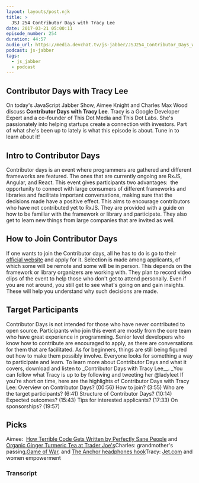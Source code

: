 ```yaml
---
layout: layouts/post.njk
title: >
  JSJ 254 Contributor Days with Tracy Lee
date: 2017-03-21 05:00:11
episode_number: 254
duration: 44:57
audio_url: https://media.devchat.tv/js-jabber/JSJ254_Contributor_Days_with_Tracy_Lee.mp3
podcast: js-jabber
tags:
  - js_jabber
  - podcast
---
```


## Contributor Days with Tracy Lee

On today's JavaScript Jabber Show,&nbsp;Aimee Knight and Charles Max Wood discuss **Contributor Days with Tracy Lee**.&nbsp;Tracy is a Google Developer Expert and a co-founder of This Dot Media and This Dot Labs. She's passionately into helping startups create a connection with investors. Part of what she's been up to lately is what this episode is about. Tune in to learn&nbsp;about it!

## Intro to Contributor Days

Contributor days is an event where programmers&nbsp;are gathered and different frameworks are featured. The ones that are currently ongoing are RxJS, Angular, and React. This event gives participants two advantages: &nbsp;the opportunity to connect with large consumers of different frameworks and libraries and facilitate important conversations, making sure that the decisions made have a positive effect. This aims to&nbsp;encourage contributors who have not contributed yet to RxJS. They are provided with a guide on how to be familiar with the framework or library and participate. They also get to learn new things from large companies that are invited as well.

## How to Join Contributor Days

If one wants to join the Contributor days, all he has to do is go to their [official website](https://contributordays.com/)&nbsp;and apply for it. Selection is made among applicants, of which some will be remote and some will be in person. This depends on the framework or library organizers are working with. They plan to record video clips of the event to help those who don't get to attend personally. Even if you are not around, you still get to see what's going on and gain insights. These will help you understand why such decisions are made.

## Target Participants

Contributor Days is not intended for those who have never contributed to open source.&nbsp;Participants who join this event are mostly from the core team who have great experience in programming. Senior level developers who know how to contribute are encouraged to apply, as there are conversations for them that are facilitated. As for beginners, things are still being figured out how&nbsp;to make them possibly involve. Everyone looks for something a way to participate and learn. To learn more about Contributor Days and what it covers, download and listen to&nbsp;\_Contributor Days with Tracy Lee\_\_.&nbsp;\_You can follow&nbsp;what Tracy is up to by&nbsp;following and tweeting her @ladyleet If you're short on time, here are the highlights of Contributor Days with Tracy Lee: Overview on Contributor Days? (00:56) How to join? (3:55) Who are the target participants? (6:41) Structure of Contributor Days? (10:14) Expected outcomes? (15:43) Tips for interested applicants? (17:33) On sponsorships? (19:57)

## Picks

Aimee: &nbsp;[How Terrible Code Gets Written by&nbsp;Perfectly Sane People](https://www.linkedin.com/pulse/how-terrible-code-gets-written-perfectly-sane-people-christian) and [Organic Ginger Turmeric Tea at Trader Joe's](https://www.traderjoes.com/digin/post/organic-ginger-turmeric-herbal-tea)Charles: grandmother's passing,[Game of War](https://www.gameofwarapp.com/), and [The Anchor headphones hook](https://www.amazon.com/Anchor-ORIGINAL-Under-Desk-Headphone-Stand/dp/B00P31BMHG)Tracy: [Jet.com](https://jet.com/) and women empowerment

### Transcript
